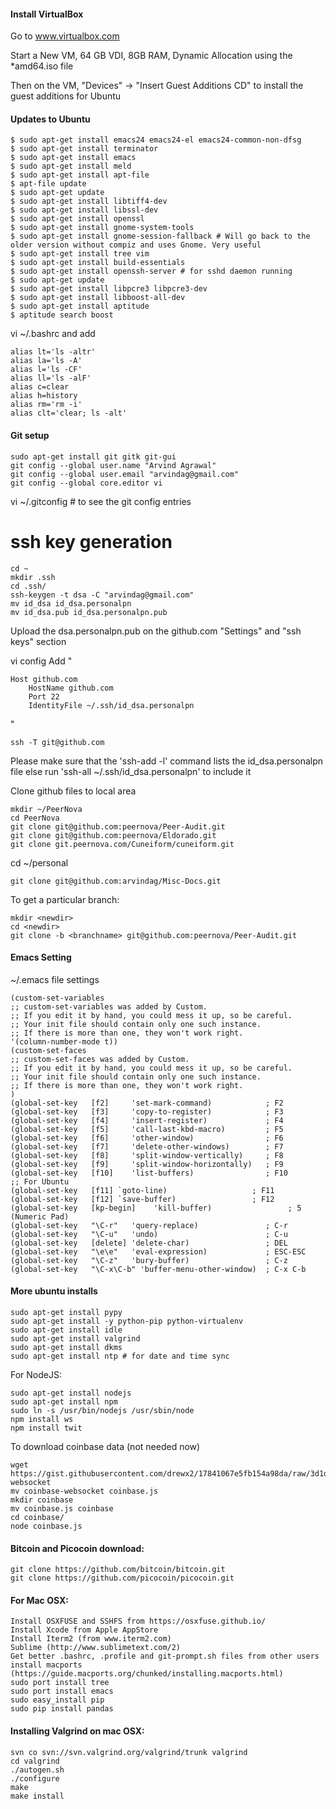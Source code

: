 
#### Install VirtualBox
Go to www.virtualbox.com

Start a New VM, 64 GB VDI,  8GB RAM, Dynamic Allocation using the *amd64.iso file

Then on the VM, "Devices" -> "Insert Guest Additions CD" to  install the guest additions for Ubuntu

#### Updates to Ubuntu

    $ sudo apt-get install emacs24 emacs24-el emacs24-common-non-dfsg
    $ sudo apt-get install terminator
    $ sudo apt-get install emacs
    $ sudo apt-get install meld
    $ sudo apt-get install apt-file
    $ apt-file update
    $ sudo apt-get update
    $ sudo apt-get install libtiff4-dev
    $ sudo apt-get install libssl-dev
    $ sudo apt-get install openssl
    $ sudo apt-get install gnome-system-tools
    $ sudo apt-get install gnome-session-fallback # Will go back to the older version without compiz and uses Gnome. Very useful
    $ sudo apt-get install tree vim
    $ sudo apt-get install build-essentials
    $ sudo apt-get install openssh-server # for sshd daemon running
    $ sudo apt-get update
    $ sudo apt-get install libpcre3 libpcre3-dev
    $ sudo apt-get install libboost-all-dev
    $ sudo apt-get install aptitude
    $ aptitude search boost 

vi ~/.bashrc and add

    alias lt='ls -altr'
    alias la='ls -A'
    alias l='ls -CF'
    alias ll='ls -alF'
    alias c=clear
    alias h=history
    alias rm='rm -i'
    alias clt='clear; ls -alt'

#### Git setup

    sudo apt-get install git gitk git-gui
    git config --global user.name "Arvind Agrawal"
    git config --global user.email "arvindag@gmail.com"
    git config --global core.editor vi

vi ~/.gitconfig # to see the git config entries

# ssh key generation

    cd ~
    mkdir .ssh
    cd .ssh/
    ssh-keygen -t dsa -C "arvindag@gmail.com"
    mv id_dsa id_dsa.personalpn
    mv id_dsa.pub id_dsa.personalpn.pub

Upload the dsa.personalpn.pub on the github.com "Settings" and "ssh keys" section

vi config
Add "

    Host github.com
        HostName github.com
        Port 22
        IdentityFile ~/.ssh/id_dsa.personalpn
"

    ssh -T git@github.com

Please make sure that the 'ssh-add -l' command lists the id_dsa.personalpn file else
run 'ssh-all ~/.ssh/id_dsa.personalpn' to include it

Clone github files to local area

    mkdir ~/PeerNova
    cd PeerNova
    git clone git@github.com:peernova/Peer-Audit.git
    git clone git@github.com:peernova/Eldorado.git
    git clone git.peernova.com/Cuneiform/cuneiform.git

cd ~/personal

    git clone git@github.com:arvindag/Misc-Docs.git

To get a particular branch:

    mkdir <newdir>
    cd <newdir>
    git clone -b <branchname> git@github.com:peernova/Peer-Audit.git

#### Emacs Setting
~/.emacs file settings

    (custom-set-variables
    ;; custom-set-variables was added by Custom.
    ;; If you edit it by hand, you could mess it up, so be careful.
    ;; Your init file should contain only one such instance.
    ;; If there is more than one, they won't work right.
    '(column-number-mode t))
    (custom-set-faces
    ;; custom-set-faces was added by Custom.
    ;; If you edit it by hand, you could mess it up, so be careful.
    ;; Your init file should contain only one such instance.
    ;; If there is more than one, they won't work right.
    )
    (global-set-key   [f2]     'set-mark-command)            ; F2
    (global-set-key   [f3]     'copy-to-register)            ; F3
    (global-set-key   [f4]     'insert-register)             ; F4
    (global-set-key   [f5]     'call-last-kbd-macro)         ; F5
    (global-set-key   [f6]     'other-window)                ; F6
    (global-set-key   [f7]     'delete-other-windows)        ; F7
    (global-set-key   [f8]     'split-window-vertically)     ; F8
    (global-set-key   [f9]     'split-window-horizontally)   ; F9
    (global-set-key   [f10]    'list-buffers)                ; F10
    ;; For Ubuntu
    (global-set-key   [f11] `goto-line)                   ; F11
    (global-set-key   [f12] `save-buffer)                 ; F12
    (global-set-key   [kp-begin]    'kill-buffer)                 ; 5 (Numeric Pad)
    (global-set-key   "\C-r"   'query-replace)               ; C-r
    (global-set-key   "\C-u"   'undo)                        ; C-u
    (global-set-key   [delete] 'delete-char)                 ; DEL
    (global-set-key   "\e\e"   'eval-expression)             ; ESC-ESC
    (global-set-key   "\C-z"   'bury-buffer)                 ; C-z
    (global-set-key   "\C-x\C-b" 'buffer-menu-other-window)  ; C-x C-b


#### More ubuntu installs

    sudo apt-get install pypy
    sudo apt-get install -y python-pip python-virtualenv
    sudo apt-get install idle
    sudo apt-get install valgrind
    sudo apt-get install dkms
    sudo apt-get install ntp # for date and time sync

For NodeJS:

    sudo apt-get install nodejs
    sudo apt-get install npm
    sudo ln -s /usr/bin/nodejs /usr/sbin/node
    npm install ws
    npm install twit


To download coinbase data (not needed now)

    wget https://gist.githubusercontent.com/drewx2/17841067e5fb154a98da/raw/3d1d323d2ba9f12e5a900906b207708083079089/coinbase-websocket
    mv coinbase-websocket coinbase.js
    mkdir coinbase
    mv coinbase.js coinbase
    cd coinbase/
    node coinbase.js 

#### Bitcoin and Picocoin download:

    git clone https://github.com/bitcoin/bitcoin.git
    git clone https://github.com/picocoin/picocoin.git
    
#### For Mac OSX:

    Install OSXFUSE and SSHFS from https://osxfuse.github.io/
    Install Xcode from Apple AppStore
    Install Iterm2 (from www.iterm2.com)
    Sublime (http://www.sublimetext.com/2)
    Get better .bashrc, .profile and git-prompt.sh files from other users
    install macports (https://guide.macports.org/chunked/installing.macports.html)
    sudo port install tree
    sudo port install emacs
    sudo easy_install pip
    sudo pip install pandas

#### Installing Valgrind on mac OSX:

    svn co svn://svn.valgrind.org/valgrind/trunk valgrind
    cd valgrind
    ./autogen.sh
    ./configure
    make
    make install
